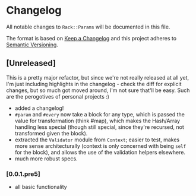# Changelog
All notable changes to `Rack::Params` will be documented in this file.

The format is based on [Keep a Changelog](http://keepachangelog.com/en/1.0.0/)
and this project adheres to [Semantic Versioning](http://semver.org/spec/v2.0.0.html).

## [Unreleased]

This is a pretty major refactor, but since we're not really released
at all yet, I'm just including highlights in the changelog - check the
diff for explicit changes, but so much got moved around, I'm not sure
that'll be easy. Such are the perogotives of personal projects :)

* added a changelog!
* `#param` and `#every` now take a block for any type, which is passed
  the value for transformation (think #map), which makes the
  Hash/Array handling less special (though still special, since
  they're recursed, not transformed given the block).
* extracted the `Validator` module from `Context`; easier to test,
  makes more sense architecturally (context is only concerned with
  being `self` for the block), and allows the use of the validation
  helpers elsewhere.
* much more robust specs.

### [0.0.1.pre5]
- all basic functionality
